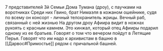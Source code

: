 7 представителей 3й Семьи Дома Тумана (дроу), с паучками на воротниках
Среди них Гвино, брат Нимаэля в кожаном ошейнике, судя по всему он консорт - личный телохранитель жрицы. Вечный раб, связанный с ней жизнью
На другом дроу Афиира видит в ножнах рукоять с красным камнем. Это кинжал, который отец Афииры подарил одному из ее братьев.
Говорят о том что вечером пойдут в Летящие Перья. Говорят что им надо к архивистам в башню в [[Дарвос#Примостье]] рядом с причальной башней.